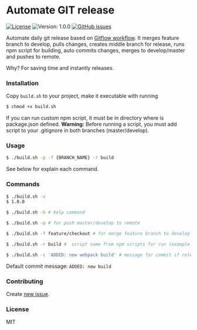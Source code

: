 # Automate GIT release
[![License](https://img.shields.io/badge/license-MIT-brightgreen.svg)](https://opensource.org/licenses/MIT) ![Version: 1.0.0](https://img.shields.io/badge/version-1.0.0-brightgreen.svg) [![GitHub issues](https://img.shields.io/github/issues/jkondela/automate-git-release.svg)](https://github.com/jkondela/automate-git-release/issues)

Automate daily git release based on [Gitflow workflow](http://nvie.com/posts/a-successful-git-branching-model/).
It merges feature branch to develop, pulls changes, creates middle branch for release, runs npm script for building, auto commits changes, merges to develop/master and pushes to remote.

Why? For saving time and instantly releases.

### Installation
Copy ``build.sh`` to your project, make it executable with running
```sh
$ chmod +x build.sh
```
If you can run custom npm script, it must be in directory where is package.json defined.
**Warning:** Before running a script, you must add script to your .gitignore in both branches (master/develop).

### Usage
```sh
$ ./build.sh -p -f {BRANCH_NAME} -r build
```
See below for explain each command.


### Commands

```sh
$ ./build.sh -v
$ 1.0.0
```

```sh
$ ./build.sh -h # help command
```

```sh
$ ./build.sh -p # for push master/develop to remote
```

```sh
$ ./build.sh -f feature/checkout # for merge feature branch to develop
```

```sh
$ ./build.sh -r build #  script name from npm scripts for run (example: build = npm run build)
```

```sh
$ ./build.sh -c 'ADDED: new webpack build' # message for commit if release branch is active (runnable only with -r command)
```
Default commit message: ``ADDED: new build``

### Contributing
Create [new issue](https://github.com/jkondela/automate-git-release/issues/new).

### License
MIT

